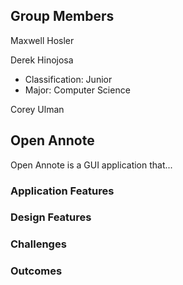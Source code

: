 ## Group Members

Maxwell Hosler

Derek Hinojosa
 - Classification: Junior 
 - Major: Computer Science
 

Corey Ulman

## Open Annote

Open Annote is a GUI application that...

### Application Features


### Design Features

<!---(This website uses markdown btw)

```markdown
Syntax highlighted code block

# Header 1
## Header 2
### Header 3

- Bulleted
- List

1. Numbered
2. List

**Bold** and _Italic_ and `Code` text

[Link](url) and ![Image](src)
```
--->

### Challenges


### Outcomes
